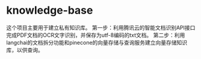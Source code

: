 # knowledge-base
这个项目主要用于建立私有知识库。
第一步：利用腾讯云的智能文档识别API接口完成PDF文档的OCR文字识别，并保存为utf-8编码的txt文档。
第二步：利用langchai的文档拆分功能和pinecone的向量存储与查询服务建立向量存储知识库，以供查询。
